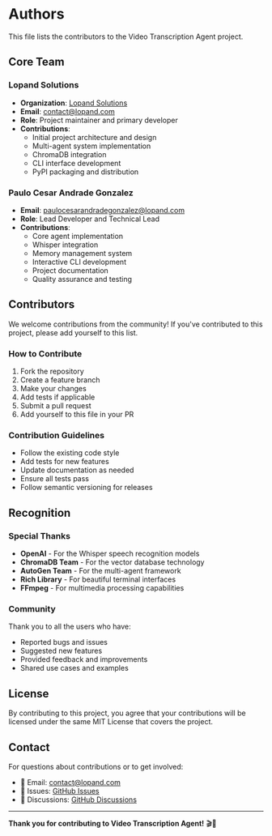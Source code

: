 # Authors

This file lists the contributors to the Video Transcription Agent project.

## Core Team

### Lopand Solutions
- **Organization**: [Lopand Solutions](https://lopand.com)
- **Email**: contact@lopand.com
- **Role**: Project maintainer and primary developer
- **Contributions**: 
  - Initial project architecture and design
  - Multi-agent system implementation
  - ChromaDB integration
  - CLI interface development
  - PyPI packaging and distribution

### Paulo Cesar Andrade Gonzalez
- **Email**: paulocesarandradegonzalez@lopand.com
- **Role**: Lead Developer and Technical Lead
- **Contributions**:
  - Core agent implementation
  - Whisper integration
  - Memory management system
  - Interactive CLI development
  - Project documentation
  - Quality assurance and testing

## Contributors

We welcome contributions from the community! If you've contributed to this project, please add yourself to this list.

### How to Contribute

1. Fork the repository
2. Create a feature branch
3. Make your changes
4. Add tests if applicable
5. Submit a pull request
6. Add yourself to this file in your PR

### Contribution Guidelines

- Follow the existing code style
- Add tests for new features
- Update documentation as needed
- Ensure all tests pass
- Follow semantic versioning for releases

## Recognition

### Special Thanks

- **OpenAI** - For the Whisper speech recognition models
- **ChromaDB Team** - For the vector database technology
- **AutoGen Team** - For the multi-agent framework
- **Rich Library** - For beautiful terminal interfaces
- **FFmpeg** - For multimedia processing capabilities

### Community

Thank you to all the users who have:
- Reported bugs and issues
- Suggested new features
- Provided feedback and improvements
- Shared use cases and examples

## License

By contributing to this project, you agree that your contributions will be licensed under the same MIT License that covers the project.

## Contact

For questions about contributions or to get involved:
- 📧 Email: contact@lopand.com
- 🐛 Issues: [GitHub Issues](https://github.com/lopand-solutions/video-transcription-agent/issues)
- 💬 Discussions: [GitHub Discussions](https://github.com/lopand-solutions/video-transcription-agent/discussions)

---

**Thank you for contributing to Video Transcription Agent!** 🎬🚀
